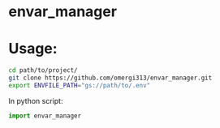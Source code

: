 # envar_manager

# Usage:
```Bash
cd path/to/project/
git clone https://github.com/omergi313/envar_manager.git
export ENVFILE_PATH="gs://path/to/.env"
```
In python script:
```Python
import envar_manager
```

